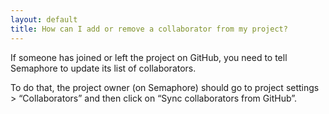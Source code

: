 ```yaml
---
layout: default
title: How can I add or remove a collaborator from my project?
---
```


If someone has joined or left the project on GitHub, you need to tell Semaphore to update its list of collaborators.

To do that, the project owner (on Semaphore) should go to project settings > “Collaborators” and then click on “Sync collaborators from GitHub”.
